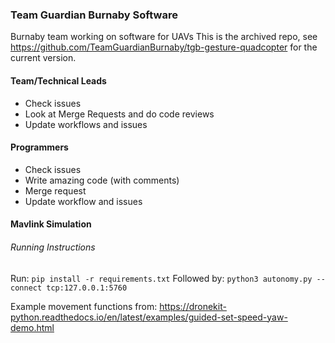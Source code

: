 ### Team Guardian Burnaby Software
Burnaby team working on software for UAVs
This is the archived repo, see https://github.com/TeamGuardianBurnaby/tgb-gesture-quadcopter for the current version.

#### Team/Technical Leads
* Check issues
* Look at Merge Requests and do code reviews
* Update workflows and issues

#### Programmers
* Check issues
* Write amazing code (with comments)
* Merge request
* Update workflow and issues

#### Mavlink Simulation
###### Running Instructions
Run: `pip install -r requirements.txt`
Followed by: `python3 autonomy.py --connect tcp:127.0.0.1:5760`

Example movement functions from: https://dronekit-python.readthedocs.io/en/latest/examples/guided-set-speed-yaw-demo.html




